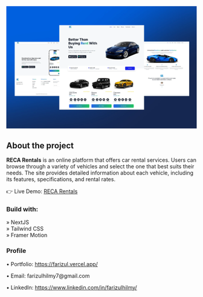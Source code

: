 <div align='center'>
<img src='https://github.com/FarizAdzmir/RECA/blob/main/public/images/RECA.webp'/>

</div>

<h2>About the project</h2>

  <p><b>RECA Rentals</b> is an online platform that offers car rental services. Users can browse through a variety of vehicles and select the one that best suits their needs. The site provides detailed information about each vehicle, including its features, specifications, and rental rates.</p>

👉 Live Demo: <a href='https://reca-rentals.vercel.app/'>RECA Rentals</a>

<h3>Build with:</h3>

» NextJS <br>
» Tailwind CSS <br>
» Framer Motion

<h3>Profile</h3>
<div>
  <p>&bull; Portfolio: <a href="https://farizul.vercel.app/">https://farizul.vercel.app/</a></p>
  <p>&bull; Email: farizulhilmy7@gmail.com</p>
  <p>&bull; LinkedIn: <a href="https://www.linkedin.com/in/farizulhilmy/">https://www.linkedin.com/in/farizulhilmy/</a></p>
</div>
